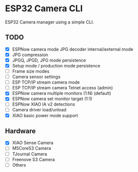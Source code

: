 # ESP32 Camera CLI

ESP32 Camera manager using a simple CLI.

## TODO

- [x] ESPNow camera mode JPG decoder internal/external mode
- [x] JPG compression
- [x] JPGQ, JPGD, JPG mode persistence
- [x] Setup mode / production mode persistence
- [ ] Frame size modes
- [ ] Camera sensor settings
- [ ] ESP TCP/IP stream camera mode
- [ ] ESP TCP/IP stream camera Telnet access (admin)
- [x] ESPNow camera multiple monitors (1:N) (default)
- [x] ESPNow camera set monitor target (1:1)
- [ ] ESPNow XIAO IA v2 detections
- [ ] Camera driver load/unload
- [x] XIAO basic power mode support

## Hardware

- [x] XIAO Sense Camera
- [ ] M5CoreS3 Camera
- [ ] TJournal Camera
- [ ] Freenove S3 Camera
- [ ] Others
